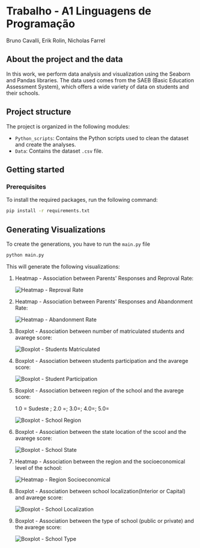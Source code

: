 # Trabalho - A1 Linguagens de Programação
Bruno Cavalli, Erik Rolin, Nicholas Farrel

## About the project and the data

In this work, we perform data analysis and visualization using the Seaborn and Pandas libraries. The data used comes from the SAEB (Basic Education Assessment System), which offers a wide variety of data on students and their schools.

## Project structure

The project is organized in the following modules:

- `Python_scripts`: Contains the Python scripts used to clean the dataset and create the analyses.
- `Data`: Contains the dataset `.csv` file.

## Getting started

### Prerequisites

To install the required packages, run the following command:

```bash
pip install -r requirements.txt 
````

## Generating Visualizations

To create the generations, you have to run the `main.py` file

````bash
python main.py
````

This will generate the following visualizations:

1. Heatmap - Association between Parents' Responses and Reproval Rate:

   ![Heatmap - Reproval Rate](graphs/heatmap_reprovacao.png)


2. Heatmap - Association between Parents' Responses and Abandonment Rate:
   
   ![Heatmap - Abandonment Rate](Graphs/heatmap_abandono.png)


3. Boxplot - Association between number of matriculated students and avarege score:

   ![Boxplot - Students Matriculated](Graphs/boxplot_matric.png)

4. Boxplot - Association between students participation and the avarege score:

   ![Boxplot - Student Participation](Graphs/boxplot_part.png)

5. Boxplot - Association between region of the school and the avarege score:

   1.0 = Sudeste ; 2.0 =; 3.0=; 4.0=; 5.0=

   ![Boxplot - School Region](Graphs/boxplot_regia_media.png)

6. Boxplot - Association between the state location of the scool and the avarege score:

   ![Boxplot - School State](Graphs/boxplot_uf_media.png)

7. Heatmap - Association between the region and the socioeconomical level of the school:

   ![Heatmap - Region Socioeconomical](Graphs/heatmap_regiao_socio.png)

8. Boxplot - Association between school localization(Interior or Capital) and avarege score:

   ![Boxplot - School Localization](Graphs/boxplot_loc.png)

9. Boxplot - Association between the type of school (public or private) and the avarege score:

   ![Boxplot - School Type](Graphs/boxplot_tipo.png)